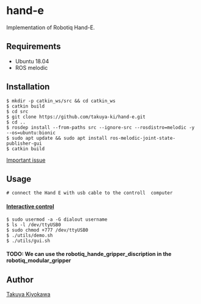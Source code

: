 # hand-e

Implementation of Robotiq Hand-E.

## Requirements

- Ubuntu 18.04
- ROS melodic

## Installation

    $ mkdir -p catkin_ws/src && cd catkin_ws
    $ catkin build
    $ cd src 
    $ git clone https://github.com/takuya-ki/hand-e.git
    $ cd ..
    $ rosdep install --from-paths src --ignore-src --rosdistro=melodic -y --os=ubuntu:bionic
    $ sudo apt update && sudo apt install ros-melodic-joint-state-publisher-gui
    $ catkin build

[Important issue](https://github.com/ros-industrial/robotiq/issues/159)

## Usage

    # connect the Hand E with usb cable to the controll  computer
   
#### [Interactive control](https://wiki.ros.org/robotiq/Tutorials/Control%20of%20a%202-Finger%20Gripper%20using%20the%20Modbus%20RTU%20protocol%20%28ros%20kinetic%20and%20newer%20releases%29)

    $ sudo usermod -a -G dialout username
    $ ls -l /dev/ttyUSB0
    $ sudo chmod +777 /dev/ttyUSB0
    $ ./utils/demo.sh
    $ ./utils/gui.sh

#### TODO: We can use the robotiq_hande_gripper_discription in the robotiq_modular_gripper

## Author

[Takuya Kiyokawa](https://takuya-ki.github.io/)
